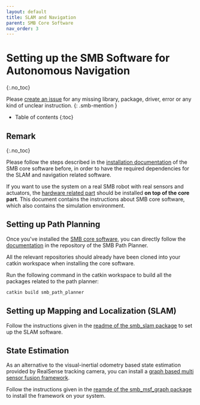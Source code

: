 ```yaml
---
layout: default
title: SLAM and Navigation
parent: SMB Core Software
nav_order: 3
---
```


# Setting up the SMB Software for Autonomous Navigation
{:.no_toc}


Please [create an issue](https://github.com/ETHZ-RobotX/SuperMegaBot/issues/new) for any missing library, package, driver, error or any kind of unclear instruction.
{: .smb-mention }


* Table of contents
{:toc}

## Remark
{:.no_toc}

Please follow the steps described in the [installation documentation](installation_core.md) of the SMB core software before, in order to have the required dependencies for the SLAM and navigation related software.

If you want to use the system on a real SMB robot with real sensors and actuators, the [hardware related part](../robot-operation/installation_hw_packages.md) should be installed **on top of the core part**. This document contains the instructions about SMB core software, which also contains the simulation environment.



## Setting up Path Planning

Once you've installed the [SMB core software](installation_core.md), you can directly follow the [documentation](https://github.com/ETHZ-RobotX/smb_path_planner/wiki) in the repository of the SMB Path Planner.

All the relevant repositories should already have been cloned into your catkin workspace when installing the core software.

Run the following command in the catkin workspace to build all the packages related to the path planner:
``` bash
catkin build smb_path_planner
```

## Setting up Mapping and Localization (SLAM)

Follow the instructions given in the [readme of the smb_slam package](https://github.com/ETHZ-RobotX/smb_common/blob/master/smb_slam/README.md) to set up the SLAM software. 


## State Estimation
As an alternative to the visual-inertial odometry based state estimation provided by RealSense tracking camera, you can install a [graph based multi sensor fusion framework](https://github.com/leggedrobotics/graph_msf/).

Follow the instructions given in the [reamde of the smb_msf_graph package](https://github.com/ETHZ-RobotX/smb_common/blob/master/smb_msf_graph/README.md) to install the framework on your system.
